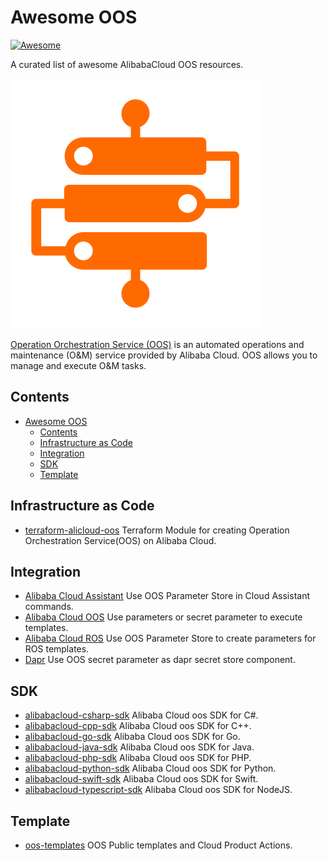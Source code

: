 # Awesome OOS

[![Awesome](https://cdn.rawgit.com/sindresorhus/awesome/d7305f38d29fed78fa85652e3a63e154dd8e8829/media/badge.svg)](https://github.com/sindresorhus/awesome)

A curated list of awesome AlibabaCloud OOS resources.

[![OOS logo](./assets/oos.svg)](https://www.alibabacloud.com/product/oos)

[Operation Orchestration Service (OOS)](https://www.alibabacloud.com/product/oos) is an automated operations and maintenance (O&M) service provided by Alibaba Cloud. OOS allows you to manage and execute O&M tasks.

## Contents

- [Awesome OOS](#awesome-oos)
  - [Contents](#contents)
  - [Infrastructure as Code](#infrastructure-as-code)
  - [Integration](#integration)
  - [SDK](#sdk)
  - [Template](#template)

## Infrastructure as Code

- [terraform-alicloud-oos](https://github.com/terraform-alicloud-modules/terraform-alicloud-oos) Terraform Module for creating Operation Orchestration Service(OOS) on Alibaba Cloud.

## Integration

- [Alibaba Cloud Assistant](https://www.alibabacloud.com/help/en/elastic-compute-service/latest/use-oos-parameter-store-in-cloud-assistant-commands) Use OOS Parameter Store in Cloud Assistant commands.
- [Alibaba Cloud OOS](https://www.alibabacloud.com/help/en/operation-orchestration-service/latest/use-common-parameters-to-execute-templates) Use parameters or secret parameter to execute templates.
- [Alibaba Cloud ROS](https://www.alibabacloud.com/help/en/resource-orchestration-service/latest/use-oos-parameter-store-to-create-parameters-for-ros-templates) Use OOS Parameter Store to create parameters for ROS templates.
- [Dapr](https://docs.dapr.io/reference/components-reference/supported-secret-stores/alicloud-oos-parameter-store/) Use OOS secret parameter as dapr secret store component.

## SDK

- [alibabacloud-csharp-sdk](https://github.com/aliyun/alibabacloud-csharp-sdk/tree/master/oos-20190601) Alibaba Cloud oos SDK for C#.
- [alibabacloud-cpp-sdk](https://github.com/aliyun/alibabacloud-cpp-sdk/tree/master/oos-20190601) Alibaba Cloud oos SDK for C++.
- [alibabacloud-go-sdk](https://github.com/aliyun/alibabacloud-go-sdk/tree/master/oos-20190601) Alibaba Cloud oos SDK for Go.
- [alibabacloud-java-sdk](https://github.com/aliyun/alibabacloud-java-sdk/tree/master/oos-20190601) Alibaba Cloud oos SDK for Java.
- [alibabacloud-php-sdk](https://github.com/aliyun/alibabacloud-php-sdk/tree/master/oos-20190601) Alibaba Cloud oos SDK for PHP.
- [alibabacloud-python-sdk](https://github.com/aliyun/alibabacloud-python-sdk/tree/master/oos-20190601) Alibaba Cloud oos SDK for Python.
- [alibabacloud-swift-sdk](https://github.com/aliyun/alibabacloud-swift-sdk/tree/master/oos-20190601) Alibaba Cloud oos SDK for Swift.
- [alibabacloud-typescript-sdk](https://github.com/aliyun/alibabacloud-typescript-sdk/tree/master/oos-20190601) Alibaba Cloud oos SDK for NodeJS.

## Template

- [oos-templates](https://github.com/aliyun/oos-templates) OOS Public templates and Cloud Product Actions.
